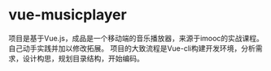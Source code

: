 # vue-musicplayer
项目是基于Vue.js，成品是一个移动端的音乐播放器，来源于imooc的实战课程。自己动手实践并加以修改拓展。 项目的大致流程是Vue-cli构建开发环境，分析需求，设计构思，规划目录结构，开始编码。
